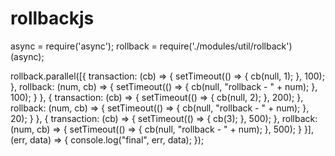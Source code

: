 # rollbackjs

async = require('async');
rollback = require('./modules/util/rollback')(async);

rollback.parallel([{
    transaction: (cb) => {
        setTimeout(() => {
            cb(null, 1);
        }, 100);
    },
    rollback: (num, cb) => {
        setTimeout(() => {
            cb(null, "rollback - " + num);
        }, 100);
    }
}, {
    transaction: (cb) => {
        setTimeout(() => {
            cb(null, 2);
        }, 200);
    },
    rollback: (num, cb) => {
        setTimeout(() => {
            cb(null, "rollback - " + num);
        }, 20);
    }
}, {
    transaction: (cb) => {
        setTimeout(() => {
            cb(3);
        }, 500);
    },
    rollback: (num, cb) => {
        setTimeout(() => {
            cb(null, "rollback - " + num);
        }, 500);
    }
}], (err, data) => {
    console.log("final", err, data);
});
